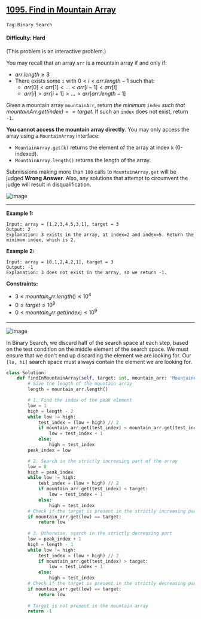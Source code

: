 ## [1095. Find in Mountain Array](https://leetcode.com/problems/find-in-mountain-array)

```Tag```: ```Binary Search```

#### Difficulty: Hard

(This problem is an interactive problem.)

You may recall that an array ```arr``` is a mountain array if and only if:

- $arr.length \ge 3$
- There exists some ```i``` with $0 \lt i \lt arr.length - 1$ such that:
  - $arr[0] < arr[1] < ... < arr[i - 1] < arr[i]$
  - $arr[i] > arr[i + 1] > ... > arr[arr.length - 1]$

Given a mountain array ```mountainArr```, return _the minimum ```index``` such that $mountainArr.get(index) == target$_. If such an ```index``` does not exist, return ```-1```.

__You cannot access the mountain array directly__. You may only access the array using a ```MountainArray``` interface:

- ```MountainArray.get(k)``` returns the element of the array at index ```k``` (0-indexed).
- ```MountainArray.length()``` returns the length of the array.

Submissions making more than ```100``` calls to ```MountainArray.get``` will be judged __Wrong Answer__. Also, any solutions that attempt to circumvent the judge will result in disqualification.

![image](https://github.com/quananhle/Python/assets/35042430/7117c1fc-c436-47bf-84a4-1ea1e09ce5d3)

---

__Example 1:__
```
Input: array = [1,2,3,4,5,3,1], target = 3
Output: 2
Explanation: 3 exists in the array, at index=2 and index=5. Return the minimum index, which is 2.
```

__Example 2:__
```
Input: array = [0,1,2,4,2,1], target = 3
Output: -1
Explanation: 3 does not exist in the array, so we return -1.
```

__Constraints:__

- $3 \le mountain_arr.length() \le 10^4$
- $0 \le target \le 10^9$
- $0 \le mountain_arr.get(index) \le 10^9$

---

![image](https://leetcode.com/problems/find-in-mountain-array/Figures/1095/1095_used/Slide3.PNG)

In Binary Search, we discard half of the search space at each step, based on the test condition on the middle element of the search space. We must ensure that we don't end up discarding the element we are looking for. Our ```[lo, hi]``` search space must always contain the element we are looking for.

```Python
class Solution:
    def findInMountainArray(self, target: int, mountain_arr: 'MountainArray') -> int:
        # Save the length of the mountain array
        length = mountain_arr.length()

        # 1. Find the index of the peak element
        low = 1
        high = length - 2
        while low != high:
            test_index = (low + high) // 2
            if mountain_arr.get(test_index) < mountain_arr.get(test_index + 1):
                low = test_index + 1
            else:
                high = test_index
        peak_index = low

        # 2. Search in the strictly increasing part of the array
        low = 0
        high = peak_index
        while low != high:
            test_index = (low + high) // 2
            if mountain_arr.get(test_index) < target:
                low = test_index + 1
            else:
                high = test_index    
        # Check if the target is present in the strictly increasing part
        if mountain_arr.get(low) == target:
            return low
        
        # 3. Otherwise, search in the strictly decreasing part
        low = peak_index + 1
        high = length - 1
        while low != high:
            test_index = (low + high) // 2
            if mountain_arr.get(test_index) > target:
                low = test_index + 1
            else:
                high = test_index
        # Check if the target is present in the strictly decreasing part
        if mountain_arr.get(low) == target:
            return low
        
        # Target is not present in the mountain array
        return -1
```
